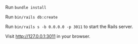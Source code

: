 Run `bundle install`

Run `bin/rails db:create`

Run `bin/rails s -b 0.0.0.0 -p 3011` to start the Rails server.

Visit http://127.0.0.1:3011 in your browser.
